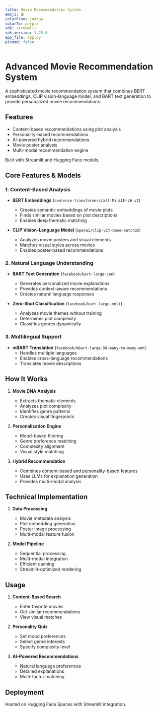 ```yaml
---
title: Movie Recommendation System
emoji: 🎬
colorFrom: indigo
colorTo: purple
sdk: streamlit
sdk_version: 1.25.0
app_file: app.py
pinned: false
---
```


# Advanced Movie Recommendation System

A sophisticated movie recommendation system that combines BERT embeddings, CLIP vision-language model, and BART text generation to provide personalized movie recommendations.

## Features
- Content-based recommendations using plot analysis
- Personality-based recommendations
- AI-powered hybrid recommendations
- Movie poster analysis
- Multi-modal recommendation engine

Built with Streamlit and Hugging Face models.

## Core Features & Models

### 1. Content-Based Analysis
- **BERT Embeddings** (`sentence-transformers/all-MiniLM-L6-v2`)
  - Creates semantic embeddings of movie plots
  - Finds similar movies based on plot descriptions
  - Enables deep thematic matching

- **CLIP Vision-Language Model** (`openai/clip-vit-base-patch32`)
  - Analyzes movie posters and visual elements
  - Matches visual styles across movies
  - Enables poster-based recommendations

### 2. Natural Language Understanding
- **BART Text Generation** (`facebook/bart-large-cnn`)
  - Generates personalized movie explanations
  - Provides context-aware recommendations
  - Creates natural language responses

- **Zero-Shot Classification** (`facebook/bart-large-mnli`)
  - Analyzes movie themes without training
  - Determines plot complexity
  - Classifies genres dynamically

### 3. Multilingual Support
- **mBART Translation** (`facebook/mbart-large-50-many-to-many-mmt`)
  - Handles multiple languages
  - Enables cross-language recommendations
  - Translates movie descriptions

## How It Works

1. **Movie DNA Analysis**
   - Extracts thematic elements
   - Analyzes plot complexity
   - Identifies genre patterns
   - Creates visual fingerprints

2. **Personalization Engine**
   - Mood-based filtering
   - Genre preference matching
   - Complexity alignment
   - Visual style matching

3. **Hybrid Recommendation**
   - Combines content-based and personality-based features
   - Uses LLMs for explanation generation
   - Provides multi-modal analysis

## Technical Implementation

1. **Data Processing**
   - Movie metadata analysis
   - Plot embedding generation
   - Poster image processing
   - Multi-modal feature fusion

2. **Model Pipeline**
   - Sequential processing
   - Multi-modal integration
   - Efficient caching
   - Streamlit-optimized rendering

## Usage

1. **Content-Based Search**
   - Enter favorite movies
   - Get similar recommendations
   - View visual matches

2. **Personality Quiz**
   - Set mood preferences
   - Select genre interests
   - Specify complexity level

3. **AI-Powered Recommendations**
   - Natural language preferences
   - Detailed explanations
   - Multi-factor matching

## Deployment

Hosted on Hugging Face Spaces with Streamlit integration.
